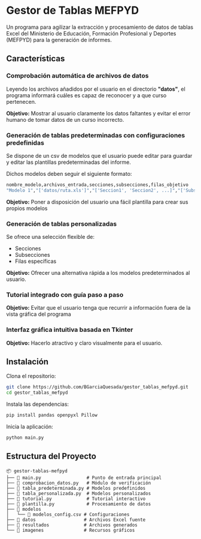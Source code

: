 # Gestor de Tablas MEFPYD

Un programa para agilizar la extracción y procesamiento de datos de tablas Excel del Ministerio de Educación, Formación Profesional y Deportes (MEFPYD) para la generación de informes.


## Características

### Comprobación automática de archivos de datos

Leyendo los archivos añadidos por el usuario en el directorio **"datos"**, el programa informará cuáles es capaz de reconocer y a que curso pertenecen.

**Objetivo:** Mostrar al usuario claramente los datos faltantes y evitar el error humano de tomar datos de un curso incorrecto.

### Generación de tablas predeterminadas con configuraciones predefinidas

Se dispone de un csv de modelos que el usuario puede editar para guardar y editar las plantillas predeterminadas del informe.

Dichos modelos deben seguir el siguiente formato:

```bash
nombre_modelo,archivos_entrada,secciones,subsecciones,filas_objetivo
"Modelo 1","['datos/ruta.xls']","['Seccion1', 'Seccion2', ...]","['Subseccion1', 'Subseccion2', ...]","['Fila1','Fila2', ...]"
```

**Objetivo:** Poner a disposición del usuario una fácil plantilla para crear sus propios modelos

### Generación de tablas personalizadas

Se ofrece una selección flexible de:
- Secciones
- Subsecciones
- Filas específicas

**Objetivo:** Ofrecer una alternativa rápida a los modelos predeterminados al usuario.

### Tutorial integrado con guía paso a paso

**Objetivo:** Evitar que el usuario tenga que recurrir a información fuera de la vista gráfica del programa 

### Interfaz gráfica intuitiva basada en Tkinter

**Objetivo:** Hacerlo atractivo y claro visualmente para el usuario.
## Instalación

Clona el repositorio:

```bash
git clone https://github.com/BGarciaQuesada/gestor_tablas_mefpyd.git
cd gestor_tablas_mefpyd
```

Instala las dependencias:
```bash
pip install pandas openpyxl Pillow
```

Inicia la aplicación:
```bash
python main.py
```    
## Estructura del Proyecto

```
📦 gestor-tablas-mefpyd  
├── 📄 main.py                 # Punto de entrada principal  
├── 📄 comprobacion_datos.py   # Módulo de verificación  
├── 📄 tabla_predeterminada.py # Modelos predefinidos  
├── 📄 tabla_personalizada.py  # Modelos personalizados
├── 📄 tutorial.py             # Tutorial interactivo  
├── 📄 plantilla.py            # Procesamiento de datos  
├── 📂 modelos  
│   └── 📄 modelos_config.csv # Configuraciones  
├── 📂 datos                  # Archivos Excel fuente 
├── 📂 resultados             # Archivos generados 
└── 📂 imagenes               # Recursos gráficos
```
